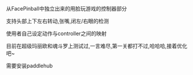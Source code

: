 从FacePinball中独立出来的用脸玩游戏的控制器部分

支持头部上下左右转动,张嘴,闭左/右眼的检测

使用者自己设定动作与controller之间的映射

目前在超级玛丽欧和魂斗罗上测试过,一言难尽,第一关都打不过,哈哈哈,接着优化吧~

需要安装paddlehub